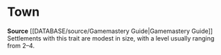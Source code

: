 ﻿---
id: '292'
name: Town
rarity: Common
source: '[[DATABASE/source/Gamemastery Guide|Gamemastery Guide]]'
trait:
- Town
type: Trait

---
# Town

**Source** [[DATABASE/source/Gamemastery Guide|Gamemastery Guide]]
Settlements with this trait are modest in size, with a level usually ranging from 2–4.